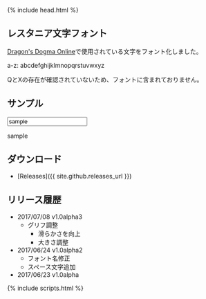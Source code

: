 {% include head.html %}
## レスタニア文字フォント
[Dragon's Dogma Online](http://www.dd-on.jp/)で使用されている文字をフォント化しました。

a-z: <span class="lestania">abcdefghijklmnopqrstuvwxyz</span>

QとXの存在が確認されていないため、フォントに含まれておりません。

## サンプル
<input id="sample-input" value="sample">
<p class="lestania" id="sample-text">sample</p>

## ダウンロード
* [Releases]({{ site.github.releases_url }})

## リリース履歴
* 2017/07/08 v1.0alpha3
  * グリフ調整
    * 滑らかさを向上
    * 大きさ調整
* 2017/06/24 v1.0alpha2
  * フォント名修正
  * スペース文字追加
* 2017/06/23 v1.0alpha

{% include scripts.html %}
